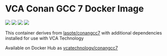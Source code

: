 # VCA Conan GCC 7 Docker Image

[![](https://images.microbadger.com/badges/image/vcatechnology/conangcc7.svg)](http://microbadger.com/images/vcatechnology/conangcc7 "Image Layers") [![](https://images.microbadger.com/badges/version/vcatechnology/conangcc7.svg)](http://microbadger.com/images/vcatechnology/conangcc7 "Image Version") [![](https://images.microbadger.com/badges/license/vcatechnology/conangcc7.svg)](https://microbadger.com/images/vcatechnology/conangcc7 "Image License")  [![](https://images.microbadger.com/badges/commit/vcatechnology/conangcc7.svg)](https://github.com/vcatechnology/docker-conangcc7 "Image Commit")

This container derives from
[lasote/conangcc7](https://hub.docker.com/r/lasote/conangcc7) with additional dependencies installed
for use with VCA Technology

Available on Docker Hub as [vcatechnology/conangcc7](https://hub.docker.com/r/vcatechnology/conangcc7/)
